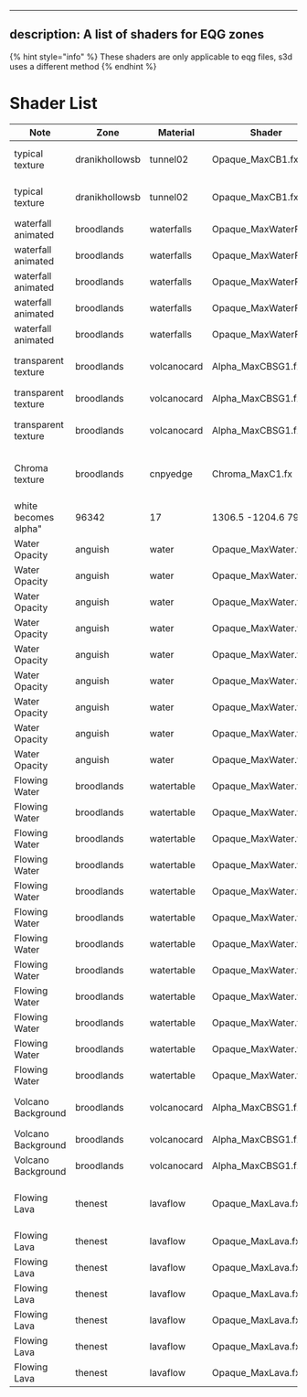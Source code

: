 
---
description: A list of shaders for EQG zones
---

{% hint style="info" %}
These shaders are only applicable to eqg files, s3d uses a different method
{% endhint %}


# Shader List

|Note|Zone|Material|Shader|Property|Type|Value|Descrption|Triangle|Bits|Location
|---|---|---|---|---|---|---|---|---|---|---
typical texture|dranikhollowsb|tunnel02|Opaque_MaxCB1.fx|e_TextureDiffuse0|2|sp_tunn05.dds|generic texture|1|17|-61.324 256.222 2.408
typical texture|dranikhollowsb|tunnel02|Opaque_MaxCB1.fx|e_TextureNormal0|2|sp_tunn05_n.dds|generic texture|1|17|-61.324 256.222 2.408
waterfall animated|broodlands|waterfalls|Opaque_MaxWaterFall.fx|e_TextureDiffuse0|2|wtr_waterfall_tile.dds|generic texture
waterfall animated|broodlands|waterfalls|Opaque_MaxWaterFall.fx|e_fSlide1X|0|-0.12|movement of waterfall
waterfall animated|broodlands|waterfalls|Opaque_MaxWaterFall.fx|e_fSlide1Y|0|-0.32|movement of waterfall
waterfall animated|broodlands|waterfalls|Opaque_MaxWaterFall.fx|e_fSlide2X|0|0|movement of waterfall
waterfall animated|broodlands|waterfalls|Opaque_MaxWaterFall.fx|e_fSlide2Y|0|-0.5|movement of waterfall
transparent texture|broodlands|volcanocard|Alpha_MaxCBSG1.fx|e_fShininess0|0|1|picture of volcano in bg
transparent texture|broodlands|volcanocard|Alpha_MaxCBSG1.fx|e_TextureDiffuse0|2|volcano_card_c.dds|
transparent texture|broodlands|volcanocard|Alpha_MaxCBSG1.fx|e_TextureNormal0|2|volcano_card_1g_n.dds|lava normal effect?
Chroma texture|broodlands|cnpyedge|Chroma_MaxC1.fx|e_TextureDiffuse0|2|swmp_canopy_trim.dds|"way to use opacity maps,
 white becomes alpha"|96342|17|1306.5 -1204.6 79.4
 Water Opacity|anguish|water|Opaque_MaxWater.fx|e_TextureDiffuse0|2|ra_watertest_c_01.dds
Water Opacity|anguish|water|Opaque_MaxWater.fx|e_TextureNormal0|2|water_n.dds
Water Opacity|anguish|water|Opaque_MaxWater.fx|e_TextureEnvironment0|2|water_e.dds
Water Opacity|anguish|water|Opaque_MaxWater.fx|e_fFresnelBias|0|0.17
Water Opacity|anguish|water|Opaque_MaxWater.fx|e_fFresnelPower|0|10
Water Opacity|anguish|water|Opaque_MaxWater.fx|e_fWaterColor1|3|255 0 0 21
Water Opacity|anguish|water|Opaque_MaxWater.fx|e_fWaterColor2|3|255 0 30 23
Water Opacity|anguish|water|Opaque_MaxWater.fx|e_fReflectionAmount|0|0.5
Water Opacity|anguish|water|Opaque_MaxWater.fx|e_fReflectionColor|3|255 255 255 255
Flowing Water|broodlands|watertable|Opaque_MaxWater.fx|e_TextureNormal0|2|rc_cavewater_n.dds
Flowing Water|broodlands|watertable|Opaque_MaxWater.fx|e_TextureEnvironment0|2|ra_watertest_e_01.dds
Flowing Water|broodlands|watertable|Opaque_MaxWater.fx|e_fFresnelBias|0|0.06
Flowing Water|broodlands|watertable|Opaque_MaxWater.fx|e_fFresnelPower|0|6.35
Flowing Water|broodlands|watertable|Opaque_MaxWater.fx|e_fWaterColor1|3|255 61 93 100
Flowing Water|broodlands|watertable|Opaque_MaxWater.fx|e_fWaterColor2|3|255 96 151 166
Flowing Water|broodlands|watertable|Opaque_MaxWater.fx|e_fReflectionAmount|0|0.01
Flowing Water|broodlands|watertable|Opaque_MaxWater.fx|e_fReflectionColor|3|255 255 255 255
Flowing Water|broodlands|watertable|Opaque_MaxWater.fx|e_fSlide1X|0|0.04
Flowing Water|broodlands|watertable|Opaque_MaxWater.fx|e_fSlide1Y|0|0.04
Flowing Water|broodlands|watertable|Opaque_MaxWater.fx|e_fSlide2X|0|0.03
Flowing Water|broodlands|watertable|Opaque_MaxWater.fx|e_fSlide2Y|0|0.03
Volcano Background|broodlands|volcanocard|Alpha_MaxCBSG1.fx|e_fShininess0|0|1||110911|Permeable,  23|-2096.9 -1309.6 28
Volcano Background|broodlands|volcanocard|Alpha_MaxCBSG1.fx|e_TextureDiffuse0|2|volcano_card_c.dds||||
Volcano Background|broodlands|volcanocard|Alpha_MaxCBSG1.fx|e_TextureNormal0|2|volcano_card_1g_n.dds||||
Flowing Lava|thenest|lavaflow|Opaque_MaxLava.fx|e_TextureDiffuse0|2|kl_lavaTop_c.dds|Flowing lava, in X direction only|308920|19|36.742 -2270.422 -477.900
Flowing Lava|thenest|lavaflow|Opaque_MaxLava.fx|e_TextureDiffuse1|2|kl_lavaBottom_c.dds||||
Flowing Lava|thenest|lavaflow|Opaque_MaxLava.fx|e_TextureNormal0|2|kl_lava_n.dds||||
Flowing Lava|thenest|lavaflow|Opaque_MaxLava.fx|e_fSlide1X|0|0.3||||
Flowing Lava|thenest|lavaflow|Opaque_MaxLava.fx|e_fSlide1Y|0|0||||
Flowing Lava|thenest|lavaflow|Opaque_MaxLava.fx|e_fSlide2X|0|0.2||||
Flowing Lava|thenest|lavaflow|Opaque_MaxLava.fx|e_fSlide2Y|0|0